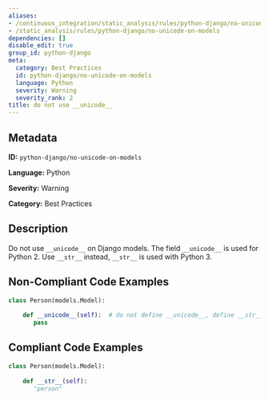 ```yaml
---
aliases:
- /continuous_integration/static_analysis/rules/python-django/no-unicode-on-models
- /static_analysis/rules/python-django/no-unicode-on-models
dependencies: []
disable_edit: true
group_id: python-django
meta:
  category: Best Practices
  id: python-django/no-unicode-on-models
  language: Python
  severity: Warning
  severity_rank: 2
title: do not use __unicode__
---
```

<!--  SOURCED FROM https://github.com/DataDog/datadog-static-analyzer-rule-docs -->


## Metadata
**ID:** `python-django/no-unicode-on-models`

**Language:** Python

**Severity:** Warning

**Category:** Best Practices

## Description
Do not use `__unicode__` on Django models. The field `__unicode__` is used for Python 2. Use `__str__` instead, `__str__` is used with Python 3.

## Non-Compliant Code Examples
```python
class Person(models.Model):
    
    def __unicode__(self):  # do not define __unicode__, define __str__
       pass
```

## Compliant Code Examples
```python
class Person(models.Model):
    
    def __str__(self):
       "person"
```
